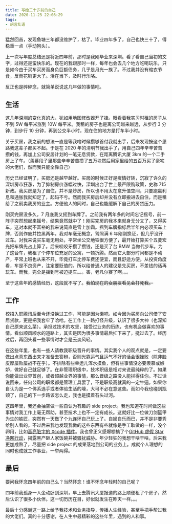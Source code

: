 ```yaml
---
title: 写给三十岁前的自己
date: 2020-11-25 22:08:29
tags:
- 胡言乱语
---
```

猛然回首，发现鱼塘三年都没维护了，枯了。毕业四年多了，自己也快三十了，得稳重一点（手动狗头）。

上一次写年度总结还是将近四年前，那时是我刚毕业来深圳。看了看自己当初的文字，过得还是蛮快乐的。现在的我跟那时一样，每年也会去几个地方吃喝玩乐，只是如今由于买车买房而身负巨额债务，几乎是月光一族了。不过我并没有缩衣节食，反而花销更大了。活在当下，及时行乐咯。

反正也是碎碎念，就简单说说这几年做的事情吧。

## 生活

这几年深圳的变化真的大，犹如用地图修改器开了挂。眼看着我实习时租的房子从不到 5W 每平米涨到 10W 每平米。我租的房子也是离公司越来越远，从步行 3 分钟，到步行 10 分钟，再到公交半小时，现在住的地方是打车半小时。

关于买房，我之前的想法一直是等我啥时候攒够首付我就出手，后来发现按这个思路我这辈子都买不起。于是在 2020 年的清明节我出手了，用自己四年辛辛苦苦攒的钱，再加上公司安居计划的一笔无息贷款，在距离腾讯大厦 3km 的一个二手房上了车。（羡慕段子里那些辛辛苦苦攒了五万块然后用家里给的五百万买了豪宅的大佬们，然而我只能全靠自己）

历史已经证明了，买房还是越早越好。买房的时候正好是疫情好转，沉寂了许久的深圳房市狂涨，为了抑制房价涨幅过快，深圳出台了世上最严限购政策，史称 715 新政。我买房是为了自住，并不是炒房，所以也不用太在意升值空间，只要跑赢利息和通胀我就知足了，起码不亏。然而我买房后却并没有立即搬进去自住，而是租给了之前卖我房的业主。方便他人的同时，自己也能缓解下自己的房贷压力。

刚买完房没多久，7 月底我又摇到车牌了。之前我有两年多的时间忘记摇号，前一阵子突然想起来摇号，结果竟然就中了！刚买完房的我本来就身无分文了，又得买车，这对本就不富裕的我来说简直是雪上加霜。摇到车牌指标后半年内必须买车上牌，否则作废并拉黑两年。我对车毫无概念，驾照满 6 年刚刚换证，但几乎没开过车。对我来说买车毫无用处，平常坐公交地铁很方便了，最开始打算买个五菱宏光把车牌先占上算了。后来咬咬牙攒了攒钱，还是买了台 BMW 当做代步车。为了这台车，我租了个停车位充足的公寓，一顿折腾。然而它大部分时间都是不动产，平常上班也从来不开，毕竟打车比停车费还便宜，而且舒适方便。从投资角度看，车是不良资产，注定要贬值的。所以给普通人的建议是先买房，不差钱的话再玩车。而我，完全是摇到号被迫提车。。。害，老凡尔赛了啊。。。

至于这些年的感情经历，这段就不写了。~~我怕现在的女朋友看见会打死我。~~

## 工作

校招入职腾讯后至今还没换过工作，可能是因为懒吧。如今因为买房向公司借了安居贷款，更是把我套牢了哈哈。在工作上一路打怪升级，认识了很多大神（也深知自己原来这么菜）。承担过技术的攻坚，接受过业务的历练，也有机会做喜欢的事情。看似顺风顺水的道路上，其实是因为很多事情最后扛下来了，挺过去了。经历过后，再回头看一些事情时才会是云淡风轻。

在这些年里，也有一些人请教我职级晋升的事情。其实我个人的观点就是，一定要做出点真东西出来才准备去答辩，否则光靠运气且运气不好的话会很挫败（除非脸皮厚屡败屡战不在乎）。不排除有些幸运儿浑水摸鱼，但有些事情没必要羡慕或嫉妒，做好自己就足够了。在非管理职级中，技术职级是相对来说最纯粹的了。如果你能做出业界首创，或者超越业界的事情，那么晋级之路没人能拦得住你。不过话说回来，任何公司的职级都是管理工具罢了，不是职级高就真的一定牛逼。如果你自认为是一个佛系选手或者体验生活的壕，大可不必在意这些。而如今我也碰到瓶颈了，自己的下一步路该怎么走，我也是摸着石头过河。

这四年里，我还会抽空做一些自认为有趣的 side project。我也知道花时间做这些事情对我工作上毫无帮助，甚至技术上也不一定有成长。这就好比一位做刀剑盔甲为生的铁匠，突然有一天做了个九连环自己玩上了。自娱自乐而已，并不是非要秀给别人看的。不过后来我也发现我做的这些东西有些就像是手工耿做的一样，没个卵用，比如[高亮脏字的 Xcode 插件](https://github.com/yulingtianxia/DirtyWords-for-Xcode)。我也曾正义感爆棚搞了个[GitHub 虚假 Star 净网行动](https://github.com/yulingtianxia/FuckFakeGitHubStars)，揭露黑产砸人家饭碗并被骚扰威胁。年少轻狂的我想干啥干啥，后来我更加成熟了，尽量把 side project 的成果落地到公司的业务上。成就个人理想的同时也成就工作事业，一举两得。

## 最后

要问我怀念四年前的自己么？当然怀念！谁不怀念年轻时的自己呢？

四年前我孤身一人坐动卧到深圳，早上去腾讯大厦报道的路上顺便租了个房子，然后认识了很多小伙伴。这一切历历在目，好似就发生在昨天一样。。。

最后十分感谢这一路上给予我技术和业务指导，传播人生经验，甚至手把手帮过我的大佬们。真的十分感谢，在人生中最精彩的这些年里，遇到的人和事。
